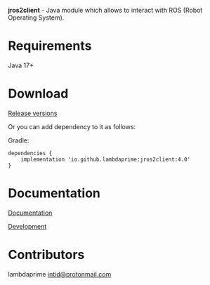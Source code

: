 **jros2client** - Java module which allows to interact with ROS (Robot Operating System).

# Requirements

Java 17+

# Download

[Release versions](https://github.com/lambdaprime/jros2client/releases)

Or you can add dependency to it as follows:

Gradle:

```
dependencies {
    implementation 'io.github.lambdaprime:jros2client:4.0'
}
```

# Documentation

[Documentation](http://portal2.atwebpages.com/jrosclient)

[Development](DEVELOPMENT.md)

# Contributors

lambdaprime <intid@protonmail.com>
